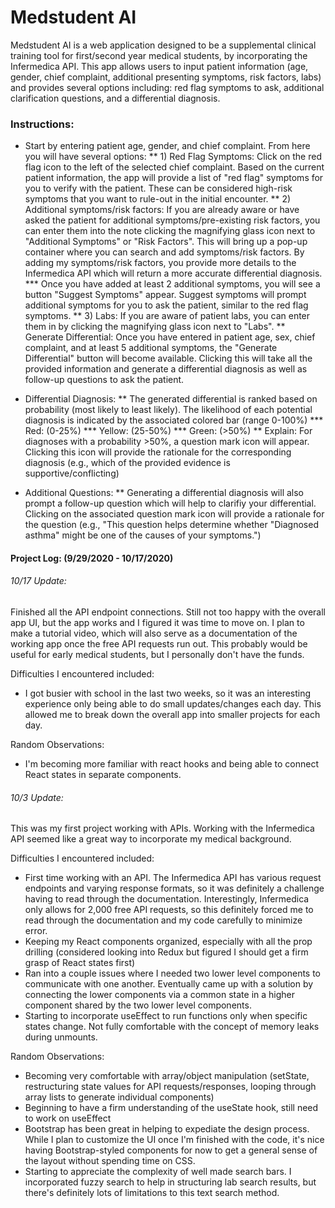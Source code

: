 # Medstudent AI

Medstudent AI is a web application designed to be a supplemental clinical training tool for first/second year medical students, by incorporating the Infermedica API. This app allows users to input patient information (age, gender, chief complaint, additional presenting symptoms, risk factors, labs) and provides several options including: red flag symptoms to ask, additional clarification questions, and a differential diagnosis. 

### Instructions: 
* Start by entering patient age, gender, and chief complaint. From here you will have several options:
** 1) Red Flag Symptoms: Click on the red flag icon to the left of the selected chief complaint. Based on the current patient information, the app will provide a list of "red flag" symptoms for you to verify with the patient. These can be considered high-risk symptoms that you want to rule-out in the initial encounter. 
** 2) Additional symptoms/risk factors: If you are already aware or have asked the patient for additional symptoms/pre-existing risk factors, you can enter them into the note clicking the magnifying glass icon next to "Additional Symptoms" or "Risk Factors". This will bring up a pop-up container where you can search and add symptoms/risk factors. By adding my symptoms/risk factors, you provide more details to the Infermedica API which will return a more accurate differential diagnosis. 
*** Once you have added at least 2 additional symptoms, you will see a button "Suggest Symptoms" appear. Suggest symptoms will prompt additional symptoms for you to ask the patient, similar to the red flag symptoms. 
** 3) Labs: If you are aware of patient labs, you can enter them in by clicking the magnifying glass icon next to "Labs". 
** Generate Differential: Once you have entered in patient age, sex, chief complaint, and at least 5 additional symptoms, the "Generate Differential" button will become available. Clicking this will take all the provided information and generate a differential diagnosis as well as follow-up questions to ask the patient. 

* Differential Diagnosis: 
** The generated differential is ranked based on probability (most likely to least likely). The likelihood of each potential diagnosis is indicated by the associated colored bar (range 0-100%)
*** Red: (0-25%)
*** Yellow: (25-50%)
*** Green: (>50%)
** Explain: For diagnoses with a probability >50%, a question mark icon will appear. Clicking this icon will provide the rationale for the corresponding diagnosis (e.g., which of the provided evidence is supportive/conflicting)

* Additional Questions: 
** Generating a differential diagnosis will also prompt a follow-up question which will help to clarifiy your differential. Clicking on the associated question mark icon will provide a rationale for the question (e.g., "This question helps determine whether "Diagnosed asthma" might be one of the causes of your symptoms.")


#### Project Log: (9/29/2020 - 10/17/2020)

###### 10/17 Update:
Finished all the API endpoint connections. Still not too happy with the overall app UI, but the app works and I figured it was time to move on. I plan to make a tutorial video, which will also serve as a documentation of the working app once the free API requests run out. This probably would be useful for early medical students, but I personally don't have the funds. 

Difficulties I encountered included: 
* I got busier with school in the last two weeks, so it was an interesting experience only being able to do small updates/changes each day. This allowed me to break down the overall app into smaller projects for each day. 

Random Observations: 
* I'm becoming more familiar with react hooks and being able to connect React states in separate components. 

###### 10/3 Update:
This was my first project working with APIs. Working with the Infermedica API seemed like a great way to incorporate my medical background. 

Difficulties I encountered included: 
* First time working with an API. The Infermedica API has various request endpoints and varying response formats, so it was definitely a challenge having to read through the documentation. Interestingly, Infermedica only allows for 2,000 free API requests, so this definitely forced me to read through the documentation and my code carefully to minimize error. 
* Keeping my React components organized, especially with all the prop drilling (considered looking into Redux but figured I should get a firm grasp of React states first)
* Ran into a couple issues where I needed two lower level components to communicate with one another. Eventually came up with a solution by connecting the lower components via a common state in a higher component shared by the two lower level components. 
* Starting to incorporate useEffect to run functions only when specific states change. Not fully comfortable with the concept of memory leaks during unmounts. 

Random Observations: 
* Becoming very comfortable with array/object manipulation (setState, restructuring state values for API requests/responses, looping through array lists to generate individual components) 
* Beginning to have a firm understanding of the useState hook, still need to work on useEffect 
* Bootstrap has been great in helping to expediate the design process. While I plan to customize the UI once I'm finished with the code, it's nice having Bootstrap-styled components for now to get a general sense of the layout without spending time on CSS. 
* Starting to appreciate the complexity of well made search bars. I incorporated fuzzy search to help in structuring lab search results, but there's definitely lots of limitations to this text search method. 

